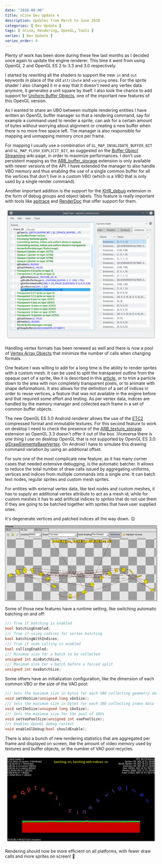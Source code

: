 ```yaml
---
date: "2018-08-06"
title: nCine Dev Update 4
description: Updates from March to June 2018
categories: [ Dev Update ]
tags: [ nCine, Rendering, OpenGL, Tools ]
series: [ Dev Update ]
series_order: 4
---
```


Plenty of work has been done during these few last months as I decided once again to update the engine renderer.
This time it went from using OpenGL 2 and OpenGL ES 2 to 3.3 and 3.0 respectively.

I started by rewriting all the shaders to support the new `in` and `out` keywords in place of the old `attribute` and `varying` ones.
For the sprite shader I also changed it in a way that it doesn't need any vertex data anymore, it generates a unit square by itself.
I also took the chance to add support for [Uniform Buffer Objects](https://www.khronos.org/opengl/wiki/Uniform_Buffer_Object), one of the important new features of this OpenGL version.

As I wanted to share an UBO between multiple rendering entities I have written an OpenGL buffer manager so that a rendering command, say for example a command used to render a sprite,
can ask for a certain amount of bytes without worrying about alignment or creating a new buffer when there is no more free space left.
The manager is also responsible for mapping and unmapping memory once per frame.

For mapping I usually use a combination of `GL_MAP_INVALIDATE_BUFFER_BIT` and `GL_MAP_FLUSH_EXPLICIT_BIT`, as suggested on
the [Buffer Object Streaming](https://www.khronos.org/opengl/wiki/Buffer_Object_Streaming) wiki page, in order to maximize performances.
I don't use persistent mapping as the [ARB_buffer_storage](https://www.khronos.org/registry/OpenGL/extensions/ARB/ARB_buffer_storage.txt) extension is only available with newer versions of the API.
I have extended the manager to also handle VBO memory and thus enabling the use of a single common buffer for all the vertices that don't live in a custom VBO (which is a VBO that is only used by a single render command).

Another important addition is the support for the [KHR_debug](https://www.khronos.org/registry/OpenGL/extensions/KHR/KHR_debug.txt) extension in the form of debug groups and object labels.
This feature is really important with tools like [apitrace](http://apitrace.github.io/) and [RenderDoc](https://renderdoc.org/) that offer support for them.

![apitrace](/images/apitrace.png "apitrace")

Handling vertex formats has been renewed as well and there is now a pool of [Vertex Array Objects](https://www.khronos.org/opengl/wiki/Vertex_Specification#Vertex_Array_Object) that minimize the number of calls when changing formats.

One feature I was willing to add for a long time is the ability to render sprites with a custom mesh. It can be used to split the transparent outline from the opaque part of a sprite,
like it is described in this [article](https://community.arm.com/graphics/b/blog/posts/mali-performance-7-accelerating-2d-rendering-using-opengl-es), or to trim a particle down to the area with non completely transparent pixels,
or to animate with shape deformations. It also allows for the definition of a set of indices in order to reuse vertices, a feature that was not available in the engine before and that required some effort and testing.
As per vertex data, indices are handled by the memory manager and collected each frame in a set of common buffer objects.

The new OpenGL ES 3.0 Android renderer allows the use of the [ETC2](https://en.wikipedia.org/wiki/Ericsson_Texture_Compression#ETC2_and_EAC) compressed format and immutable textures.
For this second feature to work on desktop I need to check the presence of the [ARB_texture_storage](https://www.khronos.org/registry/OpenGL/extensions/ARB/ARB_texture_storage.txt) estension as OpenGL 3.3 doesn't offer it out of the box.
Viceversa there is one thing I use on desktop OpenGL that is not supported by OpenGL ES 3.0: [glDrawElementsBaseVertex](https://www.khronos.org/registry/OpenGL-Refpages/es3/html/glDrawElementsBaseVertex.xhtml).
On Android I have to simulate this drawing command variation by using an additional offset.

For sure one of the most complicate new feature, as it has many corner cases that needed extensive debugging, is the automatic batcher.
It allows to reduce the total number of draw calls issued by aggregating uniforms, vertices and indices from multiple commands into a single one. It can batch text nodes, regular sprites and custom mesh sprites.

For entities with external vertex data, like text nodes and custom meshes, it has to supply an additional vertex attribute to act as a mesh id, while for custom meshes it has to add artificial indices to sprites that do not use them if they are going to be batched together with sprites that have user supplied ones.

It's degenerate vertices and patched indices all the way down. :wink:

![RenderDoc](/images/RenderDoc.png "RenderDoc")

Some of those new features have a runtime setting, like switching automatic batching on and off:

```cpp
/// True if batching is enabled
bool batchingEnabled;
/// True if using indices for vertex batching
bool batchingWithIndices;
/// True if node culling is enabled
bool cullingEnabled;
/// Minimum size for a batch to be collected
unsigned int minBatchSize;
/// Maximum size for a batch before a forced split
unsigned int maxBatchSize;
```

Some others have an initialization configuration, like the dimension of each common VBO or the size of the VAO pool:

```cpp
/// Sets the maximum size in bytes for each VBO collecting geometry data
void setVboSize(unsigned long vboSize);
/// Sets the maximum size in bytes for each IBO collecting index data
void setIboSize(unsigned long iboSize);
/// Sets the maximum size for the pool of VAOs
void setVaoPoolSize(unsigned int vaoPoolSize);
/// Enables OpenGL debug context
void enableGlDebug(bool shouldEnable);
```

There is also a bunch of new rendering statistics that are aggregated per frame and displayed on screen, like the amount of video memory used by textures and buffer objects, or the number of VAO pool recycles.

![apptest_sinescroller](/images/apptest_sinescroller.png "apptest_sinescroller")

Rendering should now be more efficient on all platforms, with fewer draw calls and more sprites on screen! :muscle:
